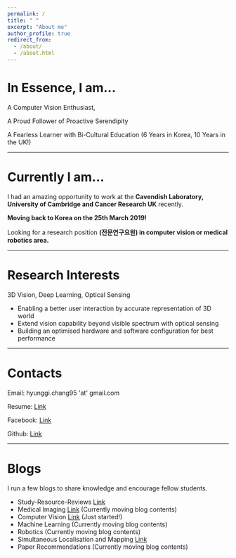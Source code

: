```yaml
---
permalink: /
title: " "
excerpt: "About me"
author_profile: true
redirect_from: 
  - /about/
  - /about.html
---
```


In Essence, I am...
====

A Computer Vision Enthusiast,

A Proud Follower of Proactive Serendipity

A Fearless Learner with Bi-Cultural Education (6 Years in Korea, 10 Years in the UK!)

-------------------------------------------------

Currently I am...
====

I had an amazing opportunity to work at the **Cavendish Laboratory, University of Cambridge and Cancer Research UK** recently.

**Moving back to Korea on the 25th March 2019!**

Looking for a research position **(전문연구요원) in computer vision or medical robotics area.**

------------------------------------------

Research Interests
====

3D Vision, Deep Learning, Optical Sensing

- Enabling a better user interaction by accurate representation of 3D world
- Extend vision capability beyond visible spectrum with optical sensing
- Building an optimised hardware and software configuration for best performance



------------------------------------------

Contacts
=====

Email: hyunggi.chang95 'at' gmail.com


Resume: [Link](https://github.com/changh95/Curriculum-Vitae/raw/master/Curriculum_Vitae.pdf)


Facebook: [Link](https://www.facebook.com/harry.chang.982)


Github: [Link](https://github.com/changh95)

--------------------------------------------

Blogs
====

I run a few blogs to share knowledge and encourage fellow students.

* Study-Resource-Reviews [Link](https://github.com/changh95/Study-Resources-Review)
* Medical Imaging [Link](https://changh95.github.io/MIN/) (Currently moving blog contents)
* Computer Vision [Link](https://changh95.github.io/computer_vision/) (Just started!)
* Machine Learning (Currently moving blog contents)
* Robotics (Currently moving blog contents)
* Simultaneous Localisation and Mapping [Link](https://github.com/slam-research-group-kr)
* Paper Recommendations (Currently moving blog contents)
